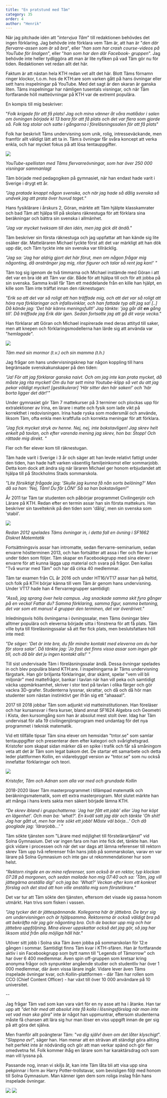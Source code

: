 ```yaml
---
title: "En pratstund med Tâm"
category: 35
order: 4
author: "Henrik"
---
```

När jag pitchade idén att "*intervjua Tâm*" till redaktionen behövdes
det ingen förklaring. Jag behövde inte förklara vem Tâm är, att han är
"*den där flervarre-assen som är så bra*", eller "*han som har crash
course-videos på YouTube för linalgen*", eller "*han som har den där
Facebook- gruppen*". Jag behövde inte heller tydliggöra att man är lite
nyfiken på vad Tâm gör nu för tiden. Redaktionen vet redan allt det
här.

Faktum är att nästan hela KTH redan vet allt det här. Blott Tâms förnamn
ringer klockor, t.o.m. hos de KTH:are som varken gått på hans övningar
eller sett hans inspelningar på YouTube. Med det sagt är den skaran är
ganska liten. Tâms inspelningar har nämligen tusentals visningar, och
när Tâm fortfarande höll matteövningar på KTH var de extremt populära.

En kompis till mig beskriver:

"*Folk krigade för att få plats! Jag och mina vänner åt våra matlådor i
salen om övningen började kl 13 bara för att få plats och det var flera
som gjorde så. Folk tog stolar och satte i gångarna i föreläsningssalen
för att få plats*"

Folk har beskrivit Tâms undervisning som unik, rolig, intresseväckande,
men framför allt väldigt lätt att ta in. Tâm:s övningar får svåra
koncept att verka enkla, och har mycket fokus på att lösa
tentauppgifter.

<img class="png" src="https://dbuggen.s3-eu-west-1.amazonaws.com/2021-05-03-pratstund-med-tam-media/image4.png"/>
<p class="center subtitle">
  <i>YouTube-spellistan med Tâms flervarreövningar, som har över 250 000
  visningar sammanlagt</i>
</p>


Tâm började med pedagogiken på gymnasiet, när han endast hade varit i
Sverige i drygt ett år.

*"Jag pratade knappt någon svenska, och när jag hade så dålig svenska så
undvek jag att prata över huvud taget."*

Hans fysiklärare i årskurs 2, Göran, märkte att Tâm hjälpte
klasskamrater och bad Tâm att hjälpa till på skolans räknestuga för att
förklara sina beräkningar och bättra sin svenska i allmänhet.

*"Jag var mycket tveksam till den idén, men jag gick dit ändå."*

Tâm beskriver sin första räknestuga och jag uppfattar att han kände sig
lite osäker där. Matteläraren Michael tyckte först att det var märkligt
att han dök upp där, och Tâm tyckte inte sin svenska var tillräcklig.

*"Jag sa: 'Jag har aldrig gjort det här förut, men om någon frågar mig
någonting, då anstränger jag mig, ritar figurer och talar så rent jag
kan!' "*

Tâm tog sig igenom de två timmarna och Michael instämde med Göran i att
det var en bra idé att Tâm var där. Både för att hjälpa till och för att
jobba på sin svenska. Samma kväll får Tâm ett meddelande från en kille
han hjälpt, en kille som Tâm inte träffat innan den räknestugan:

*"Erik sa att det var så roligt att han träffade mig, och att det var så
roligt att höra nya förklaringar och infallsvinklar, och han fattade typ
allt jag sa! \[..\] Då kände jag: 'Det här känns meningsfullt!' Jag
tänkte: 'jag går dit **en** gång till'. Då träffade jag Erik där igen.
Sedan fortsatte jag att gå dit varje vecka."*

Han förklarar att Göran och Michael inspirerade med deras attityd till
saker, men att knepen och förklaringsmodellerna han lärde sig att
använda var "*hemlagade*".

<img class="png" src="https://dbuggen.s3-eu-west-1.amazonaws.com/2021-05-03-pratstund-med-tam-media/image1.png">
<p class="center subtitle">
  <i>Tâm med sin mormor (t.v.) och sin mamma (t.h.)</i>
</p>

Jag frågar om hans undervisningsknep har någon koppling till hans
begränsade svenskakunskaper på den tiden:

*"Ja! För att jag förklarar ganska naivt. Och om jag inte kan prata
mycket, då måste jag rita mycket! Om du har sett mina Youtube-klipp så
vet du att jag pekar väldigt mycket! \[gestikulerar\] 'Här sitter den
här saken!' och 'här borta ligger det där!'"*

Under gymnasiet gör Tâm 7 mattekurser på 3 terminer och plockas upp för
extralektioner av Irina, en lärare i matte och fysik som lade vikt på
korrekthet i redovisningen. Irina hade ryska som modersmål och använde,
liksom Tâm, ofta enkla men kraftfulla och korrekta meningar för att
förklara.

*"Jag fick mycket stryk av henne. Nej, nej, inte bokstavligen! Jag skrev
helt enkelt på tavlan, och efter varenda mening jag skrev, hon ba:
Stopp! Och rättade mig direkt. "*

Fler och fler elever kom till räknestugan.

Tâm hade varit i Sverige i 3 år och säger att han levde relativt fattigt
under den tiden, han hade haft varken väsentlig familjeinkomst eller
sommarjobb. Detta kom dock att ändra sig när läraren Michael ger honom
erbjudandet att hjälpa till på Stockholms Stads sommarskola.

*"Lite försiktigt frågade jag: 'Skulle jag kunna få nån sorts belöning?'
Men då sa han: 'Nej, Tâm! Du får LÖN!' Så sa han bokstavligen!"*

År 2011 tar Tâm tar studenten och påbörjar programmet Civilingenjör och
Lärare på KTH. Redan efter en termin assar han sin första mattekurs. Han
beskriver sin tavelteknik på den tiden som 'dålig', men sin svenska som
'stabil'.

<img class="png" src="https://dbuggen.s3-eu-west-1.amazonaws.com/2021-05-03-pratstund-med-tam-media/image7.png">
<p class="center subtitle">
  <i>Redan 2012 spelades Tâms övningar in, i detta fall en övning i SF1662
Diskret Matemtatik</i>
</p>


Fortsättningsvis assar han intromatte, sedan flervarre-seminarium, sedan
envarre höstterminen 2013, och han fortsätter att assa i fler och fler
kurser under tiden som följer. Tâm skapar en Facebookgrupp med sina
elever i envarre för att kunna lägga upp material och svara på frågor.
Den kallas "Två wurrar med Tâm" och har då cirka 40 medlemmar.

Tâm tar examen från CL år 2016 och under HT16/VT17 assar han på heltid,
och folk på KTH börjar känna till vem Tâm är genom hans undervisning.
Under VT17 hade han 4 flervarregrupper samtidigt:

*"Asså, jag sprang över hela campus. Jag snackade samma skit fyra gånger
på en vecka! Fattar du? Samma förklaring, samma figur, samma betoning,
det var som ett manus! 4 grupper den terminen, det var överdrivet."*

Inledningsvis hölls övningarna i övningssalar, men Tâms övningar blev
alltmer populära och eleverna började sitta i fönstrena för att få
plats. Tâm ville byta till föreläsningssalar så att fler fick plats, men
beslutsfattare höll inte med:

*"De säger: 'Det är inte bra, du får mindre kontakt med eleverna om du
har för stora salar'. Då tänkte jag: 'Jo fast det finns vissa assar som
ingen går till, och då blir det ju ingen kontakt alls!' "*

Till sist undervisade Tâm i föreläsningssalar ändå. Dessa övningar
spelades in och blev populära bland KTH:are. I inspelningarna är Tâms
undervisning färgstark. Han gör briljanta förklaringar, drar skämt,
spelar "vem vill bli miljonär" med mattefrågor, bankar i tavlan när han
vill peka och samtidigt väcka uppmärksamhet, skriver i stor text på
tavlan i olika färger och gör vackra 3D-grafer. Studenterna lyssnar,
skrattar, och då och då hör man studenter som nästan instinktivt ger
ifrån sig ett "ahaaaa!".

2017 till 2018 jobbar Tâm som adjunkt vid matteinstitutionen. Han
föreläser och har kursansvar i flera kurser, bland annat SF1624 Algebra
och Geometri i Kista, den kursomgång som han är absolut mest stolt över.
Idag har Tâm undervisat för alla 19 civilingenjörsprogram med undantag
för det nya programmet i teknisk matematik.

Vid ett tillfälle tipsar Tâm sina elever om hemsidan "tntor.se" som
samlar tentauppgifter och presenterar dem efter kategori och
svårighetsgrad. Kristofer som skapat sidan märker då en spike i trafik
och får så småningom veta att det är Tâm som legat bakom det. De startar
ett samarbete och detta leder plattformen Kollin, en vidarebyggd version
av "tntor.se" som nu också innefattar förklaringar och teori.

<img class="jpg" src="https://dbuggen.s3-eu-west-1.amazonaws.com/2021-05-03-pratstund-med-tam-media/image3.jpg">
<p class="center subtitle">
  <i>Kristofer, Tâm och Adnan som alla var med och grundade Kollin</i>
</p>

2018-2020 läser Tâm masterprogrammet i tillämpad matematik och
beräkningsmatematik, som ett extra masterprogram. Mot slutet märkte han
att många i hans krets sakta men säkert började lämna KTH.

*"De skrev ibland i gruppchatterna: 'Jag har fått ett jobb' eller 'Jag
har köpt en lägenhet'. Och man ba: 'what?'. En kväll satt jag där och
tänkte 'Oh shit! Jag har gått ut, men har inte sökt ett jobb! Måste väl
börja\...' Och då googlade jag: 'lärarjobb\...' "*

Tâm sökte tjänsten som "Lärare med möjlighet till förstelärartjänst" vid
Solna Gymnasium. Det var ingen fara om han inte fick det, tänkte han.
Han gick vidare i processen och när det var dags att lämna referenser
till rektorn skrev Tâm upp två referenser från hans jobb på
sommarskolan, varav en var lärare på Solna Gymnasium och inte gav ut
rekommendationer hur som helst.

*"Rektorn ringde en av mina referenser, som också är en rektor, typ
klockan 07:28 på morgonen, och sedan mailade hon mig 07:40 och sa: 'Tâm,
jag vill jättegärna anställa dig!' och jag ba: 'What?' Veckan efter kom
ett konkret förslag och det stod att hon ville anställa mig som
förstelärare."*

Det var tur att Tâm sökte den tjänsten, eftersom det visade sig passa
honom utmärkt. Han trivs som fisken i vassen.

*"Jag tycker det är jättespännande. Kollegorna här är jättebra. De bryr
sig om undervisningen och är hjälpsamma. Rektorerna är också väldigt bra
på att bekräfta när jag gör någonting bra. Och de backar upp mig och har
jättebra uppföljning. Mina elever uppskattar också det jag gör, så jag
har liksom stöd från alla möjliga håll här."*

Utöver sitt jobb i Solna ska Tâm även jobba på sommarskolan för 12:e
gången i sommar. Samtidigt finns Tâm kvar i KTH-sfären. Han är
fortfarande aktiv i sin Facebookgrupp som bytt namn till "Legends of
Tâmorrow" och har över 6 400 medlemmar. Även spin off-gruppen som
kretsar kring anonyma frågor och synpunkter angående studier och
studentliv har över 1 000 medlemmar, där även vissa lärare ingår. Vidare
lever även Tâms inspelade övningar kvar, och Kollin-plattformen - där
Tâm har rollen som CCO (Chief Content Officer) - har växt till över 10
000 användare på 10 universitet.

\--

Jag frågar Tâm vad som kan vara värt för en ny asse att ha i åtanke. Han
tar upp att *"det här med att* *absolut inte få kolla i lösningsförslag
när man inte vet vad man ska göra*" inte är något han uppmuntrar,
eftersom studenterna måste få chansen att lära sig hur man löser en viss
uppgift innan de ger sig på att göra det själva.

Men framför allt poängterar Tâm: "*va dig själv! även om det låter
klyschigt*". "*Slappna av!*", säger han. Han menar att en strävan att
ständigt göra allting helt perfekt inte är nödvändig och gör att man
verkar spänd och gör fler omedvetna fel. Folk kommer ihåg en lärare som
har karaktärsdrag och som man vill lyssna på.

Passande nog, innan vi skiljs åt, kan inte Tâm låta bli att visa upp
sina pekpinnar i form av Harry Potter-trollstavar, som bevisligen följt
med honom till Solna Gymnasium. Man känner igen dem som roliga inslag
från hans inspelade övningar.

<img class="png" src="https://dbuggen.s3-eu-west-1.amazonaws.com/2021-05-03-pratstund-med-tam-media/image2.png">
<img class="png" src="https://dbuggen.s3-eu-west-1.amazonaws.com/2021-05-03-pratstund-med-tam-media/image6.png">
